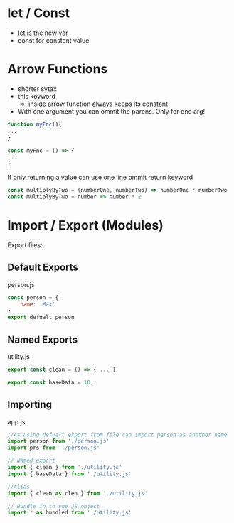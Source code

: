 # let / Const

- let is the new var
- const for constant value

# Arrow Functions

- shorter sytax
- this keyword
	- inside arrow function always keeps its constant
- With one argument you can ommit the parens. Only for one arg!

```js
function myFnc(){
...
}

const myFnc = () => {
...
}
```

If only returning a value can use one line ommit return keyword
```js
const multiplyByTwo = (numberOne, numberTwo) => numberOne * numberTwo
const multiplyByTwo = number => number * 2
```

# Import / Export (Modules)

Export files:

## Default Exports
person.js
```js
const person = {
	name: 'Max'
}
export defualt person
```

## Named Exports

utility.js
```js
export const clean = () => { ... }

export const baseData = 10;
```

## Importing
app.js
```js
//As using defualt export from file can import person as another name
import person from './person.js'
import prs from './person.js'

// Named export
import { clean } from './utility.js'
import { baseData } from './utility.js'

//Alias
import { clean as clen } from './utility.js'

// Bundle in to one JS object
import * as bundled from './utility.js'
```
